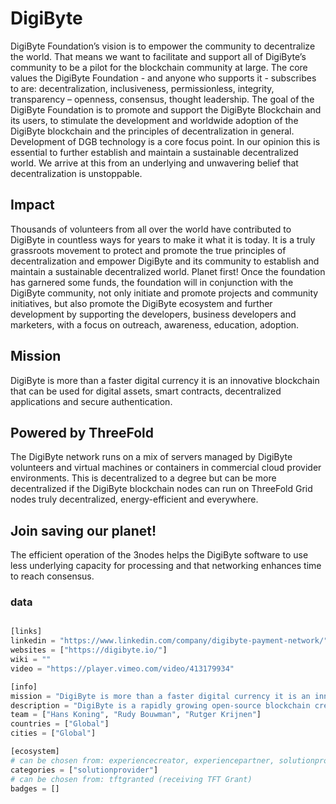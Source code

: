 # DigiByte

DigiByte Foundation’s vision is to empower the community to decentralize the world. That means we want to facilitate and support all of DigiByte’s community to be a pilot for the blockchain community at large. The core values the DigiByte Foundation - and anyone who supports it - subscribes to are: decentralization, inclusiveness, permissionless, integrity, transparency – openness, consensus, thought leadership.
The goal of the DigiByte Foundation is to promote and support the DigiByte Blockchain and its users, to stimulate the development and worldwide adoption of the DigiByte blockchain and the principles of decentralization in general. Development of DGB technology is a core focus point. In our opinion this is essential to further establish and maintain a sustainable decentralized world. We arrive at this from an underlying and unwavering belief that decentralization is unstoppable.

## Impact

Thousands of volunteers from all over the world have contributed to DigiByte in countless ways for years to make it what it is today. It is a truly grassroots movement to protect and promote the true principles of decentralization and empower DigiByte and its community to establish and maintain a sustainable decentralized world. Planet first!
Once the foundation has garnered some funds, the foundation will in conjunction with the DigiByte community, not only initiate and promote projects and community initiatives, but also promote the DigiByte ecosystem and further development by supporting the developers, business developers and marketers, with a focus on outreach, awareness, education, adoption.

## Mission

DigiByte is more than a faster digital currency it is an innovative blockchain that can be used for digital assets, smart contracts, decentralized applications and secure authentication.

## Powered by ThreeFold

The DigiByte network runs on a mix of servers managed by DigiByte volunteers and virtual machines or containers in commercial cloud provider environments.  This is decentralized to a degree but can be more decentralized if the DigiByte blockchain nodes can run on ThreeFold Grid nodes truly decentralized, energy-efficient and everywhere. 

## Join saving our planet!

The efficient operation of the 3nodes helps the DigiByte software to use less underlying capacity for processing and that networking enhances time to reach consensus.


### data

```python

[links]
linkedin = "https://www.linkedin.com/company/digibyte-payment-network/"
websites = ["https://digibyte.io/"]
wiki = ""
video = "https://player.vimeo.com/video/413179934"

[info]
mission = "DigiByte is more than a faster digital currency it is an innovative blockchain that can be used for digital assets, smart contracts, decentralized applications and secure authentication."
description = "DigiByte is a rapidly growing open-source blockchain created in late 2013 and released in early 2014. After 6 years of forward-thinking development, DigiByte has become one of the safest, fastest, longest and most decentralized UTXO blockchain in existence. Thousands of volunteers from all over the world have contributed to DigiByte in countless ways for years to make it what it is today. It is a truly grassroots movement to protect and promote the true principles of decentralization and empower DigiByte and its community to establish and maintain a sustainable decentralized world. Planet first!"
team = ["Hans Koning", "Rudy Bouwman", "Rutger Krijnen"]
countries = ["Global"]
cities = ["Global"]

[ecosystem]
# can be chosen from: experiencecreator, experiencepartner, solutionprovider, farmer, systemintegrator
categories = ["solutionprovider"]
# can be chosen from: tftgranted (receiving TFT Grant)
badges = []

```
